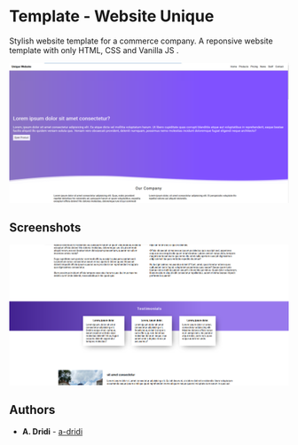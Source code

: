 # Template - Website Unique

Stylish website template for a commerce company. A reponsive website template with only HTML, CSS and Vanilla JS .


![Screenshot1 of template](https://raw.githubusercontent.com/a-dridi/Website-Unique/master/screenshot1.PNG)


## Screenshots
![Screenshot2 of template](https://raw.githubusercontent.com/a-dridi/Website-Unique/master/screenshot2.PNG)


## Authors

* **A. Dridi** - [a-dridi](https://github.com/a-dridi/)
